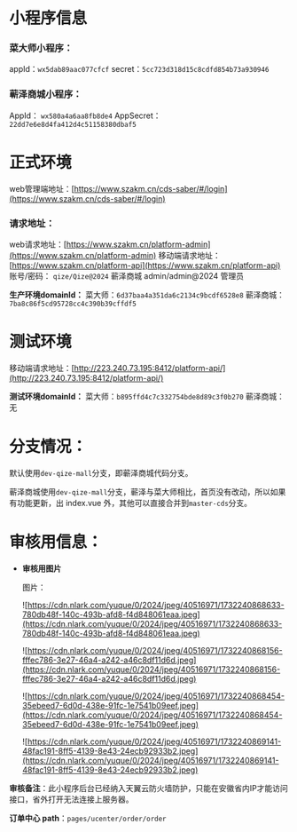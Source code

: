 # 小程序信息

### 菜大师小程序：

appId：`wx5dab89aac077cfcf` 
secret：`5cc723d318d15c8cdfd854b73a930946`

### 蕲泽商城小程序：

AppId： `wx580a4a6aa8fb8de4` 
AppSecret： `22dd7e6e8d4fa412d4c51158380dbaf5`

# 正式环境

web管理端地址：[https://www.szakm.cn/cds-saber/#/login](https://www.szakm.cn/cds-saber/#/login)

### 请求地址：

web请求地址：[https://www.szakm.cn/platform-admin](https://www.szakm.cn/platform-admin)
移动端请求地址：[https://www.szakm.cn/platform-api](https://www.szakm.cn/platform-api)
账号/密码： `qize/Qize@2024` 
蕲泽商城 admin/admin@2024 管理员

**生产环境domainId：**
菜大师：`6d37baa4a351da6c2134c9bcdf6528e8`
蕲泽商城：`7ba8c86f5cd95728cc4c390b39cffdf5`

# 测试环境

移动端请求地址：[http://223.240.73.195:8412/platform-api/](http://223.240.73.195:8412/platform-api/)

**测试环境domainId：**
菜大师：`b895ffd4c7c332754bde8d89c3f0b270`
蕲泽商城：无

# 分支情况：

默认使用`dev-qize-mall`分支，即蕲泽商城代码分支。

蕲泽商城使用`dev-qize-mall`分支，蕲泽与菜大师相比，首页没有改动，所以如果有功能更新，出 index.vue 外，其他可以直接合并到`master-cds`分支。

# 审核用信息：

- **审核用图片**
    
    图片：
    
    ![https://cdn.nlark.com/yuque/0/2024/jpeg/40516971/1732240868633-780db48f-140c-493b-afd8-f4d848061eaa.jpeg](https://cdn.nlark.com/yuque/0/2024/jpeg/40516971/1732240868633-780db48f-140c-493b-afd8-f4d848061eaa.jpeg)
    
    ![https://cdn.nlark.com/yuque/0/2024/jpeg/40516971/1732240868156-fffec786-3e27-46a4-a242-a46c8df11d6d.jpeg](https://cdn.nlark.com/yuque/0/2024/jpeg/40516971/1732240868156-fffec786-3e27-46a4-a242-a46c8df11d6d.jpeg)
    
    ![https://cdn.nlark.com/yuque/0/2024/jpeg/40516971/1732240868454-35ebeed7-6d0d-438e-91fc-1e7541b09eef.jpeg](https://cdn.nlark.com/yuque/0/2024/jpeg/40516971/1732240868454-35ebeed7-6d0d-438e-91fc-1e7541b09eef.jpeg)
    
    ![https://cdn.nlark.com/yuque/0/2024/jpeg/40516971/1732240869141-48fac191-8ff5-4139-8e43-24ecb92933b2.jpeg](https://cdn.nlark.com/yuque/0/2024/jpeg/40516971/1732240869141-48fac191-8ff5-4139-8e43-24ecb92933b2.jpeg)
    

**审核备注**：此小程序后台已经纳入天翼云防火墙防护，只能在安徽省内IP才能访问接口，省外打开无法连接上服务器。

**订单中心 path**：`pages/ucenter/order/order`